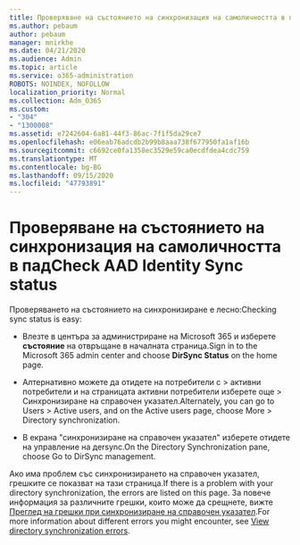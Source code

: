 ```yaml
---
title: Проверяване на състоянието на синхронизация на самоличността в пад
ms.author: pebaum
author: pebaum
manager: mnirkhe
ms.date: 04/21/2020
ms.audience: Admin
ms.topic: article
ms.service: o365-administration
ROBOTS: NOINDEX, NOFOLLOW
localization_priority: Normal
ms.collection: Adm_O365
ms.custom:
- "304"
- "1300008"
ms.assetid: e7242604-6a81-44f3-86ac-7f1f5da29ce7
ms.openlocfilehash: e06eab76adcdb2b99b8aaa738f677950fa1af16b
ms.sourcegitcommit: c6692ce0fa1358ec3529e59ca0ecdfdea4cdc759
ms.translationtype: MT
ms.contentlocale: bg-BG
ms.lasthandoff: 09/15/2020
ms.locfileid: "47793891"
---
```

# <a name="check-aad-identity-sync-status"></a><span data-ttu-id="8fefe-102">Проверяване на състоянието на синхронизация на самоличността в пад</span><span class="sxs-lookup"><span data-stu-id="8fefe-102">Check AAD Identity Sync status</span></span>

<span data-ttu-id="8fefe-103">Проверяването на състоянието на синхронизиране е лесно:</span><span class="sxs-lookup"><span data-stu-id="8fefe-103">Checking sync status is easy:</span></span>
  
- <span data-ttu-id="8fefe-104">Влезте в центъра за администриране на Microsoft 365 и изберете **състояние** на отвръщане в началната страница.</span><span class="sxs-lookup"><span data-stu-id="8fefe-104">Sign in to the Microsoft 365 admin center and choose **DirSync Status** on the home page.</span></span>

- <span data-ttu-id="8fefe-105">Алтернативно можете да отидете на потребители с \> активни потребители и на страницата активни потребители изберете още \> Синхронизиране на справочен указател.</span><span class="sxs-lookup"><span data-stu-id="8fefe-105">Alternately, you can go to Users \> Active users, and on the Active users page, choose More \> Directory synchronization.</span></span>

- <span data-ttu-id="8fefe-106">В екрана "синхронизиране на справочен указател" изберете отидете на управление на деrsync.</span><span class="sxs-lookup"><span data-stu-id="8fefe-106">On the Directory Synchronization pane, choose Go to DirSync management.</span></span>

<span data-ttu-id="8fefe-107">Ако има проблем със синхронизирането на справочен указател, грешките се показват на тази страница.</span><span class="sxs-lookup"><span data-stu-id="8fefe-107">If there is a problem with your directory synchronization, the errors are listed on this page.</span></span> <span data-ttu-id="8fefe-108">За повече информация за различните грешки, които може да срещнете, вижте [Преглед на грешки при синхронизиране на справочен указател](https://docs.microsoft.com//office365/enterprise/identify-directory-synchronization-errors).</span><span class="sxs-lookup"><span data-stu-id="8fefe-108">For more information about different errors you might encounter, see [View directory synchronization errors](https://docs.microsoft.com//office365/enterprise/identify-directory-synchronization-errors).</span></span>
  